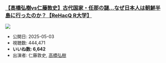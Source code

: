 ### [【高橋弘樹vs仁藤敦史】古代国家・任那の謎…なぜ日本人は朝鮮半島に行ったのか？【ReHacQ R大学】](https://www.youtube.com/watch?v=YXNn3IHMLvw)
[![](https://img.youtube.com/vi/YXNn3IHMLvw/sddefault.jpg)](https://www.youtube.com/watch?v=YXNn3IHMLvw)
-   公開日: 2025-05-03
-   視聴数: 444,471
-   **いいね数: 6,642**
-   出演者: 仁藤敦史, [高橋弘樹](/rehacq_fan/people/高橋弘樹 "wikilink")

